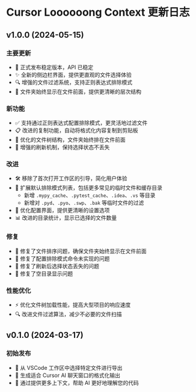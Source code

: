 # Cursor Loooooong Context 更新日志

## v1.0.0 (2024-05-15)

### 主要更新
- 🚀 正式发布稳定版本，API 已稳定
- ✨ 全新的侧边栏界面，提供更直观的文件选择体验
- 🔍 增强的文件过滤系统，支持正则表达式排除模式
- 📁 文件夹始终显示在文件前面，提供更清晰的层次结构

### 新功能
- ✅ 支持通过正则表达式配置排除模式，更灵活地过滤文件
- 📋 改进的复制功能，自动将格式化内容复制到剪贴板
- 🌲 优化的文件树结构，文件夹始终排在文件前面
- 🔄 增强的刷新机制，保持选择状态不丢失

### 改进
- 🛠️ 移除了首次打开工作区的引导，简化用户体验
- 🚫 扩展默认排除模式列表，包括更多常见的临时文件和缓存目录
  - 新增 `.mypy_cache`、`.pytest_cache`、`.idea`、`.vs` 等目录
  - 新增对 `.pyd`、`.pyo`、`.swp`、`.bak` 等临时文件的过滤
- 🔧 优化配置界面，提供更清晰的设置选项
- 📊 改进的目录统计，显示已选择的文件数量

### 修复
- 🐛 修复了文件排序问题，确保文件夹始终显示在文件前面
- 🔧 修复了配置排除模式命令未实现的问题
- 🔄 修复了刷新后选择状态丢失的问题
- 📁 修复了空目录显示问题

### 性能优化
- ⚡ 优化文件树加载性能，提高大型项目的响应速度
- 🔍 改进文件过滤算法，减少不必要的文件扫描

## v0.1.0 (2024-03-17)

### 初始发布
- 🚀 从 VSCode 工作区中选择特定文件进行导出
- 📝 生成适合 Cursor AI 聊天窗口的格式化输出
- 🧠 通过提供更多上下文，帮助 AI 更好地理解您的代码
